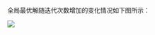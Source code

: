 全局最优解随迭代次数增加的变化情况如下图所示：

![](https://github.com/wolfbrother/HeuristicApproach/blob/master/ParticleSwarmOptimization/_pic1.png?raw=true)
